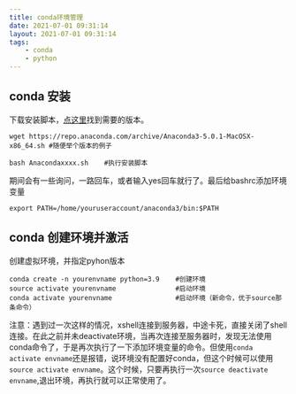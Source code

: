 ```yaml
---
title: conda环境管理
date: 2021-07-01 09:31:14
layout: 2021-07-01 09:31:14
tags:
    - conda
    - python
---
```


## conda 安装
下载安装脚本，<a href="https://repo.anaconda.com/archive/">点这里</a>找到需要的版本。
```
wget https://repo.anaconda.com/archive/Anaconda3-5.0.1-MacOSX-x86_64.sh #随便举个版本的例子

bash Anacondaxxxx.sh    #执行安装脚本
```
期间会有一些询问，一路回车，或者输入yes回车就行了。最后给bashrc添加环境变量
```
export PATH=/home/youruseraccount/anaconda3/bin:$PATH
```

## conda 创建环境并激活
创建虚拟环境，并指定pyhon版本
```
conda create -n yourenvname python=3.9    #创建环境
source activate yourenvname               #启动环境
conda activate yourenvname                #启动环境（新命令，优于source那条命令）
```
注意：遇到过一次这样的情况，xshell连接到服务器，中途卡死，直接关闭了shell连接。在此之前并未deactivate环境，当再次连接至服务器时，发现无法使用conda命令了，于是再次执行了一下添加环境变量的命令。但使用```conda activate envname```还是报错，说环境没有配置好conda，但这个时候可以使用```source activate envname```。这个时候，只要再执行一次```source deactivate envname```,退出环境，再执行就可以正常使用了。






